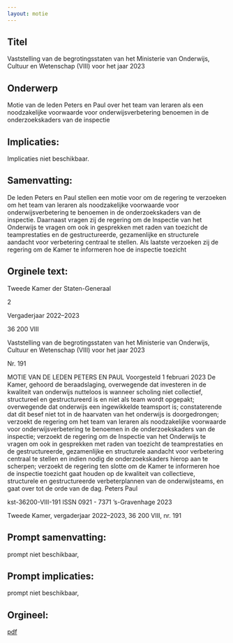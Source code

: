 ```yaml
---
layout: motie
---
```

## Titel
Vaststelling van de begrotingsstaten van het Ministerie van Onderwijs, Cultuur en Wetenschap (VIII) voor het jaar 2023
## Onderwerp
Motie van de leden Peters en Paul over het team van leraren als een noodzakelijke voorwaarde voor onderwijsverbetering benoemen in de onderzoekskaders van de inspectie
## Implicaties:
Implicaties niet beschikbaar.
## Samenvatting:

De leden Peters en Paul stellen een motie voor om de regering te verzoeken om het team van leraren als noodzakelijke voorwaarde voor onderwijsverbetering te benoemen in de onderzoekskaders van de inspectie. Daarnaast vragen zij de regering om de Inspectie van het Onderwijs te vragen om ook in gesprekken met raden van toezicht de teamprestaties en de gestructureerde, gezamenlijke en structurele aandacht voor verbetering centraal te stellen. Als laatste verzoeken zij de regering om de Kamer te informeren hoe de inspectie toezicht
## Orginele text:


Tweede Kamer der Staten-Generaal

2

Vergaderjaar 2022–2023

36 200 VIII

Vaststelling van de begrotingsstaten van het
Ministerie van Onderwijs, Cultuur en
Wetenschap (VIII) voor het jaar 2023

Nr. 191

MOTIE VAN DE LEDEN PETERS EN PAUL
Voorgesteld 1 februari 2023
De Kamer,
gehoord de beraadslaging,
overwegende dat investeren in de kwaliteit van onderwijs nutteloos is
wanneer scholing niet collectief, structureel en gestructureerd is en niet
als team wordt opgepakt;
overwegende dat onderwijs een ingewikkelde teamsport is;
constaterende dat dit besef niet tot in de haarvaten van het onderwijs is
doorgedrongen;
verzoekt de regering om het team van leraren als noodzakelijke
voorwaarde voor onderwijsverbetering te benoemen in de onderzoekskaders van de inspectie;
verzoekt de regering om de Inspectie van het Onderwijs te vragen om ook
in gesprekken met raden van toezicht de teamprestaties en de gestructureerde, gezamenlijke en structurele aandacht voor verbetering centraal te
stellen en indien nodig de onderzoekskaders hierop aan te scherpen;
verzoekt de regering ten slotte om de Kamer te informeren hoe de
inspectie toezicht gaat houden op de kwaliteit van collectieve, structurele
en gestructureerde verbeterplannen van de onderwijsteams,
en gaat over tot de orde van de dag.
Peters
Paul

kst-36200-VIII-191
ISSN 0921 - 7371
’s-Gravenhage 2023

Tweede Kamer, vergaderjaar 2022–2023, 36 200 VIII, nr. 191


## Prompt samenvatting:
prompt niet beschikbaar,

## Prompt implicaties:
prompt niet beschikbaar,
## Orgineel:
[pdf](https://gegevensmagazijn.tweedekamer.nl/OData/v4/2.0/Document(7237421c-0f44-466c-8e04-b90e4e40cd33)/resource)
